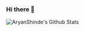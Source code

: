 ### Hi there 👋

<!--
**AryanShinde/AryanShinde** is a ✨ _special_ ✨ repository because its `README.md` (this file) appears on your GitHub profile.

Here are some ideas to get you started:

- 🔭 I’m currently working on ...
- 🌱 I’m currently learning ...
- 👯 I’m looking to collaborate on ...
- 🤔 I’m looking for help with ...
- 💬 Ask me about ...
- 📫 How to reach me: ...
- 😄 Pronouns: ...
- ⚡ Fun fact: ...
-->

<img align="center" src="https://github-readme-stats.vercel.app/api?username=AryanShinde&include_all_commits=true&count_private=true&show_icons=true&line_height=20&title_color=000000&icon_color=000000&text_color=D3D3D3&bg_color=0,8B73FF,8B73FF" alt="AryanShinde's Github Stats">
